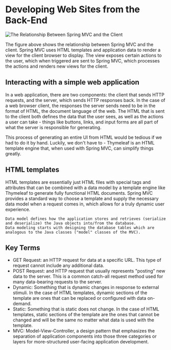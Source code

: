 # Developing Web Sites from the Back-End

![The Relationship Between Spring MVC and the Client](https://video.udacity-data.com/topher/2020/June/5ed974a8_l3-7-big-picture/l3-7-big-picture.png)

The figure above shows the relationship between Spring MVC and the client. Spring MVC uses HTML templates and application data to render a view 
for the client browser to display. The view exposes certain actions to the user, which when triggered are sent to Spring MVC, which processes the 
actions and renders new views for the client.

## Interacting with a simple web application
In a web application, there are two components: the client that sends HTTP requests, and the server, which sends HTTP responses back. 
In the case of a web browser client, the responses the server sends need to be in the format of HTML, the document language of the web. 
The HTML that is sent to the client both defines the data that the user sees, as well as the actions a user can take - things like buttons, 
links, and input forms are all part of what the server is responsible for generating.

This process of generating an entire UI from HTML would be tedious if we had to do it by hand. Luckily, we don't have to - Thymeleaf is an HTML 
template engine that, when used with Spring MVC, can simplify things greatly.

## HTML templates
HTML templates are essentially just HTML files with special tags and attributes that can be combined with a data model by a template engine like 
Thymeleaf to generate fully functional HTML documents. Spring MVC provides a standard way to choose a template and supply the necessary data model 
when a request comes in, which allows for a truly dynamic user experience.

```
Data model defines how the application stores and retrieves (serialize and deserialize) the Java objects into/from the database. 
Data modeling starts with designing the database tables which are analogous to the Java classes ("model" classes of the MVC).
```

## Key Terms
* GET Request: an HTTP request for data at a specific URL. This type of request cannot include any additional data.
* POST Request: and HTTP request that usually represents "posting" new data to the server. This is a common catch-all request method used for many data-bearing requests to the server.
* Dynamic: Something that is dynamic changes in response to external stimuli. In the case of HTML templates, dynamic sections of the template are ones that can be replaced or configured with data on-demand.
* Static: Something that is static does not change. In the case of HTML templates, static sections of the template are the ones that cannot be changed and will be the same no matter what data is used with the template.
* MVC: Model-View-Controller, a design pattern that emphasizes the separation of application components into those three categories or layers for more-structured user-facing application development.
